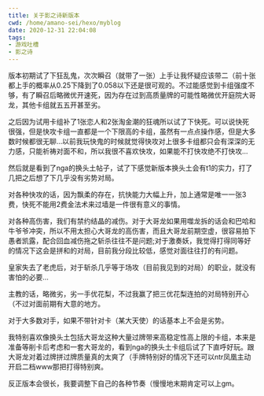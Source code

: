 ```yaml
---
title: 关于影之诗新版本
cwd: /home/amano-sei/hexo/myblog
date: 2020-12-31 22:04:08
tags:
- 游戏吐槽
- 影之诗
---
```


版本初期试了下狂乱鬼，次次瞬召（就带了一张）上手让我怀疑应该带二（前十张都上手的概率从0\.25下降到了0\.058以下还是很可观的。不过能感觉到卡组强度不够，有了瞬召后略微优开速死，因为存在过到高质量牌的可能性略微优开庭院大哥龙，其他卡组就五五开甚至劣。

之后因为试用卡组补了1张恋人和2张淘金潮的狂魂所以试了下快死。可以说快死很强，但是快攻卡组一直都是一个下限高的卡组，虽然有一点点操作感，但是大多数时候都很无聊...以前我玩快鬼的时候就觉得快攻对上很多卡组都只会有深深的无力感，只能祈祷对面不和，所以我很不喜欢快攻，如果能不打快攻绝不打快攻...

然后就是看到了nga的换头土帖子，试了下感觉新版本换头土会有t1的实力，打了几把之后想了下几乎没有劣势对局。

对各种快攻的话，因为飘柔的存在，抗快能力大幅上升，加上通常是唯一一张3费，快死不能用2费金法术来过墙是一件很有意义的事情。

对各种高伤害，我们有禁约结晶的减伤。对于大哥龙如果用噬龙拆的话会和巴哈和牛爷爷冲突，所以不用太担心大哥龙的高伤害，而且大哥龙前期空虚，很容易拍下愚者凯露，配合回血减伤拖之斩杀往往不是问题;对于激奏妖，我觉得打得同等好的情况下这会是拼和的对局，目前我分段比较低，感觉对面往往打的有问题。

皇家失去了老虎后，对于斩杀几乎等于场攻（目前我见到的对局）的职业，就没有害怕的必要...

主教的话，略微劣，劣一手优花梨，不过我赢了把三优花梨连拍的对局特别开心（不过对面前期有大意的地方。

对于大多数对手，如果不带针对卡（某大天使）的话基本上不会是劣势。

我特别喜欢像换头土包括大哥龙这种大量过牌带来高稳定性高上限的卡组，本来是准备等削卡后考虑和一套大哥龙的，看到nga的换头土卡组后试了下直呼好玩。跟大哥龙对着过牌拼过牌质量真的太爽了（手牌特别好的情况下还可以ntr凤凰主动开启二档www那把打得特别爽。

反正版本会很长，我要调整下自己的各种节奏（慢慢地末期肯定可以上gm。


